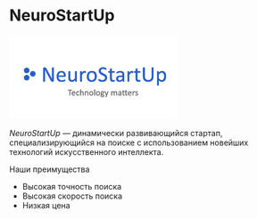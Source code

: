 # NeuroStartUp

![](images/NeuroStartUp_logo.png)

*NeuroStartUp* — динамически развивающийся стартап, специализирующийся на поиске с использованием новейших технологий искусственного интеллекта.

Наши преимущества
+ Высокая точность поиска
+ Высокая скорость поиска
+ Низкая цена